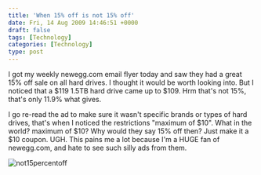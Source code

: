```yaml
---
title: 'When 15% off is not 15% off'
date: Fri, 14 Aug 2009 14:46:51 +0000
draft: false
tags: [Technology]
categories: [Technology]
type: post
---
```


I got my weekly newegg.com email flyer today and saw they had a great 15% off sale on all hard drives. I thought it would be worth looking into. But I noticed that a $119 1.5TB hard drive came up to $109. Hrm that's not 15%, that's only 11.9% what gives.

I go re-read the ad to make sure it wasn't specific brands or types of hard drives, that's when I noticed the restrictions "maximum of $10". What in the world? maximum of $10? Why would they say 15% off then? Just make it a $10 coupon. UGH. This pains me a lot because I'm a HUGE fan of newegg.com, and hate to see such silly ads from them.

![not15percentoff](http://zeusville.files.wordpress.com/2009/08/not15percentoff.png "not15percentoff")